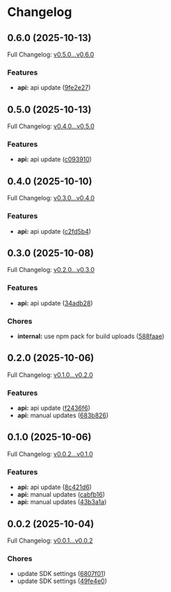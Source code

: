 # Changelog

## 0.6.0 (2025-10-13)

Full Changelog: [v0.5.0...v0.6.0](https://github.com/bountylaboratories/typescript-sdk/compare/v0.5.0...v0.6.0)

### Features

* **api:** api update ([9fe2e27](https://github.com/bountylaboratories/typescript-sdk/commit/9fe2e27c994dbb0818cf1e75264f5333abb74389))

## 0.5.0 (2025-10-13)

Full Changelog: [v0.4.0...v0.5.0](https://github.com/bountylaboratories/typescript-sdk/compare/v0.4.0...v0.5.0)

### Features

* **api:** api update ([c093910](https://github.com/bountylaboratories/typescript-sdk/commit/c093910c31b6c7e23620a27367c6bd7a87be7977))

## 0.4.0 (2025-10-10)

Full Changelog: [v0.3.0...v0.4.0](https://github.com/bountylaboratories/typescript-sdk/compare/v0.3.0...v0.4.0)

### Features

* **api:** api update ([c2fd5b4](https://github.com/bountylaboratories/typescript-sdk/commit/c2fd5b4ae2f1c54fa809efcd8f70396282c719c3))

## 0.3.0 (2025-10-08)

Full Changelog: [v0.2.0...v0.3.0](https://github.com/bountylaboratories/typescript-sdk/compare/v0.2.0...v0.3.0)

### Features

* **api:** api update ([34adb28](https://github.com/bountylaboratories/typescript-sdk/commit/34adb28e119b3b2e2934cccb18c7b784fcd60292))


### Chores

* **internal:** use npm pack for build uploads ([588faae](https://github.com/bountylaboratories/typescript-sdk/commit/588faae4eeb890390414e6e8a48c319d6506a4af))

## 0.2.0 (2025-10-06)

Full Changelog: [v0.1.0...v0.2.0](https://github.com/bountylaboratories/typescript-sdk/compare/v0.1.0...v0.2.0)

### Features

* **api:** api update ([f2436f6](https://github.com/bountylaboratories/typescript-sdk/commit/f2436f616175aefe807274d0edc224fcc6e16d86))
* **api:** manual updates ([683b826](https://github.com/bountylaboratories/typescript-sdk/commit/683b8264936c39813d046fd441f4bfc4295bbb5f))

## 0.1.0 (2025-10-06)

Full Changelog: [v0.0.2...v0.1.0](https://github.com/bountylaboratories/typescript-sdk/compare/v0.0.2...v0.1.0)

### Features

* **api:** api update ([8c421d6](https://github.com/bountylaboratories/typescript-sdk/commit/8c421d65892a6702092b8c6639ca7101a589a3da))
* **api:** manual updates ([cabfb16](https://github.com/bountylaboratories/typescript-sdk/commit/cabfb168d8670cbd51ecee3c1a6c20a7e9890d1d))
* **api:** manual updates ([43b3a1a](https://github.com/bountylaboratories/typescript-sdk/commit/43b3a1a94ca496719351421c841f21a78f8526c1))

## 0.0.2 (2025-10-04)

Full Changelog: [v0.0.1...v0.0.2](https://github.com/bountylaboratories/typescript-sdk/compare/v0.0.1...v0.0.2)

### Chores

* update SDK settings ([6807f01](https://github.com/bountylaboratories/typescript-sdk/commit/6807f010d1b488dc16cb816b58ebc7e2a1577e9f))
* update SDK settings ([49fe4e0](https://github.com/bountylaboratories/typescript-sdk/commit/49fe4e083e67eb8779f814a1c3d55c7372ae6965))
